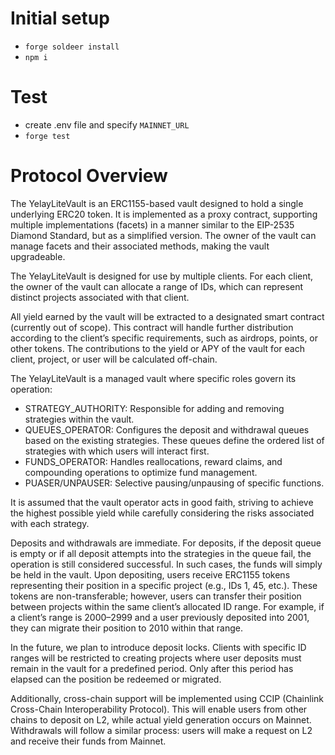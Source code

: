 # Initial setup

- `forge soldeer install`
- `npm i`

# Test

- create .env file and specify `MAINNET_URL`
- `forge test`

# Protocol Overview

The YelayLiteVault is an ERC1155-based vault designed to hold a single underlying ERC20 token. It is implemented as a proxy contract, supporting multiple implementations (facets) in a manner similar to the EIP-2535 Diamond Standard, but as a simplified version. The owner of the vault can manage facets and their associated methods, making the vault upgradeable.

The YelayLiteVault is designed for use by multiple clients. For each client, the owner of the vault can allocate a range of IDs, which can represent distinct projects associated with that client.

All yield earned by the vault will be extracted to a designated smart contract (currently out of scope). This contract will handle further distribution according to the client’s specific requirements, such as airdrops, points, or other tokens. The contributions to the yield or APY of the vault for each client, project, or user will be calculated off-chain.

The YelayLiteVault is a managed vault where specific roles govern its operation:

- STRATEGY_AUTHORITY: Responsible for adding and removing strategies within the vault.
- QUEUES_OPERATOR: Configures the deposit and withdrawal queues based on the existing strategies. These queues define the ordered list of strategies with which users will interact first.
- FUNDS_OPERATOR: Handles reallocations, reward claims, and compounding operations to optimize fund management.
- PUASER/UNPAUSER: Selective pausing/unpausing of specific functions.

It is assumed that the vault operator acts in good faith, striving to achieve the highest possible yield while carefully considering the risks associated with each strategy.

Deposits and withdrawals are immediate. For deposits, if the deposit queue is empty or if all deposit attempts into the strategies in the queue fail, the operation is still considered successful. In such cases, the funds will simply be held in the vault. Upon depositing, users receive ERC1155 tokens representing their position in a specific project (e.g., IDs 1, 45, etc.). These tokens are non-transferable; however, users can transfer their position between projects within the same client’s allocated ID range. For example, if a client’s range is 2000–2999 and a user previously deposited into 2001, they can migrate their position to 2010 within that range.

In the future, we plan to introduce deposit locks. Clients with specific ID ranges will be restricted to creating projects where user deposits must remain in the vault for a predefined period. Only after this period has elapsed can the position be redeemed or migrated.

Additionally, cross-chain support will be implemented using CCIP (Chainlink Cross-Chain Interoperability Protocol). This will enable users from other chains to deposit on L2, while actual yield generation occurs on Mainnet. Withdrawals will follow a similar process: users will make a request on L2 and receive their funds from Mainnet.
